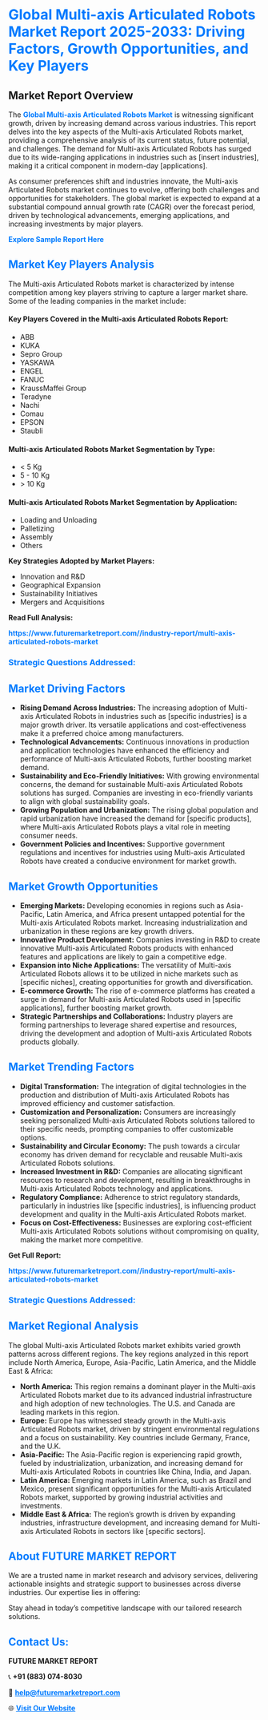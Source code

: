 <h1 style="color: #007BFF;">Global Multi-axis Articulated Robots Market Report 2025-2033: Driving Factors, Growth Opportunities, and Key Players</h1>

<section id="overview">
<h2>Market Report Overview</h2>
<p>The <a href="https://www.futuremarketreport.com//industry-report/multi-axis-articulated-robots-market" style="color: #007BFF; text-decoration: none;"><strong>Global Multi-axis Articulated Robots Market</strong></a> is witnessing significant growth, driven by increasing demand across various industries. This report delves into the key aspects of the Multi-axis Articulated Robots market, providing a comprehensive analysis of its current status, future potential, and challenges. The demand for Multi-axis Articulated Robots has surged due to its wide-ranging applications in industries such as [insert industries], making it a critical component in modern-day [applications].</p>
<p>As consumer preferences shift and industries innovate, the Multi-axis Articulated Robots market continues to evolve, offering both challenges and opportunities for stakeholders. The global market is expected to expand at a substantial compound annual growth rate (CAGR) over the forecast period, driven by technological advancements, emerging applications, and increasing investments by major players.</p>
</section>

<section id="overview">
<p><a href="https://www.futuremarketreport.com//request-sample/reportId=47161" style="color: #007BFF; text-decoration: none;"><strong>Explore Sample Report Here</strong></a></p>
</section>

<section id="key-players">
<h2 style="color: #007BFF;">Market Key Players Analysis</h2>
<p>The Multi-axis Articulated Robots market is characterized by intense competition among key players striving to capture a larger market share. Some of the leading companies in the market include:</p>
<h4>Key Players Covered in the Multi-axis Articulated Robots Report:</h4>
<ul><li>ABB</li><li>KUKA</li><li>Sepro Group</li><li>YASKAWA</li><li>ENGEL</li><li>FANUC</li><li>KraussMaffei Group</li><li>Teradyne</li><li>Nachi</li><li>Comau</li><li>EPSON</li><li>Staubli</li></ul>
<h4>Multi-axis Articulated Robots Market Segmentation by Type:</h4>
<ul><li>&lt; 5 Kg</li><li>5 - 10 Kg</li><li>&gt; 10 Kg</li></ul>

<h4>Multi-axis Articulated Robots Market Segmentation by Application:</h4>
<ul><li>Loading and Unloading</li><li>Palletizing</li><li>Assembly</li><li>Others</li></ul>
<p><strong>Key Strategies Adopted by Market Players:</strong></p>
<ul>
<li>Innovation and R&D</li>
<li>Geographical Expansion</li>
<li>Sustainability Initiatives</li>
<li>Mergers and Acquisitions</li>
</ul>
</section>

<section>
<p><strong>Read Full Analysis: </strong></p><a href="https://www.futuremarketreport.com//industry-report/multi-axis-articulated-robots-market" style="color: #007BFF; text-decoration: none;"><strong>https://www.futuremarketreport.com//industry-report/multi-axis-articulated-robots-market</strong></a>
<h3 style="color: #007BFF;">Strategic Questions Addressed:</h3>
</section>

<section id="driving-factors">
<h2 style="color: #007BFF;">Market Driving Factors</h2>
<ul>
<li><strong>Rising Demand Across Industries:</strong> The increasing adoption of Multi-axis Articulated Robots in industries such as [specific industries] is a major growth driver. Its versatile applications and cost-effectiveness make it a preferred choice among manufacturers.</li>
<li><strong>Technological Advancements:</strong> Continuous innovations in production and application technologies have enhanced the efficiency and performance of Multi-axis Articulated Robots, further boosting market demand.</li>
<li><strong>Sustainability and Eco-Friendly Initiatives:</strong> With growing environmental concerns, the demand for sustainable Multi-axis Articulated Robots solutions has surged. Companies are investing in eco-friendly variants to align with global sustainability goals.</li>
<li><strong>Growing Population and Urbanization:</strong> The rising global population and rapid urbanization have increased the demand for [specific products], where Multi-axis Articulated Robots plays a vital role in meeting consumer needs.</li>
<li><strong>Government Policies and Incentives:</strong> Supportive government regulations and incentives for industries using Multi-axis Articulated Robots have created a conducive environment for market growth.</li>
</ul>
</section>

<section id="growth-opportunities">
<h2 style="color: #007BFF;">Market Growth Opportunities</h2>
<ul>
<li><strong>Emerging Markets:</strong> Developing economies in regions such as Asia-Pacific, Latin America, and Africa present untapped potential for the Multi-axis Articulated Robots market. Increasing industrialization and urbanization in these regions are key growth drivers.</li>
<li><strong>Innovative Product Development:</strong> Companies investing in R&D to create innovative Multi-axis Articulated Robots products with enhanced features and applications are likely to gain a competitive edge.</li>
<li><strong>Expansion into Niche Applications:</strong> The versatility of Multi-axis Articulated Robots allows it to be utilized in niche markets such as [specific niches], creating opportunities for growth and diversification.</li>
<li><strong>E-commerce Growth:</strong> The rise of e-commerce platforms has created a surge in demand for Multi-axis Articulated Robots used in [specific applications], further boosting market growth.</li>
<li><strong>Strategic Partnerships and Collaborations:</strong> Industry players are forming partnerships to leverage shared expertise and resources, driving the development and adoption of Multi-axis Articulated Robots products globally.</li>
</ul>
</section>

<section id="trending-factors">
<h2 style="color: #007BFF;">Market Trending Factors</h2>
<ul>
<li><strong>Digital Transformation:</strong> The integration of digital technologies in the production and distribution of Multi-axis Articulated Robots has improved efficiency and customer satisfaction.</li>
<li><strong>Customization and Personalization:</strong> Consumers are increasingly seeking personalized Multi-axis Articulated Robots solutions tailored to their specific needs, prompting companies to offer customizable options.</li>
<li><strong>Sustainability and Circular Economy:</strong> The push towards a circular economy has driven demand for recyclable and reusable Multi-axis Articulated Robots solutions.</li>
<li><strong>Increased Investment in R&D:</strong> Companies are allocating significant resources to research and development, resulting in breakthroughs in Multi-axis Articulated Robots technology and applications.</li>
<li><strong>Regulatory Compliance:</strong> Adherence to strict regulatory standards, particularly in industries like [specific industries], is influencing product development and quality in the Multi-axis Articulated Robots market.</li>
<li><strong>Focus on Cost-Effectiveness:</strong> Businesses are exploring cost-efficient Multi-axis Articulated Robots solutions without compromising on quality, making the market more competitive.</li>
</ul>
</section>

<section>
<p><strong>Get Full Report: </strong></p><a href="https://www.futuremarketreport.com//industry-report/multi-axis-articulated-robots-market" style="color: #007BFF; text-decoration: none;"><strong>https://www.futuremarketreport.com//industry-report/multi-axis-articulated-robots-market</strong></a>
<h3 style="color: #007BFF;">Strategic Questions Addressed:</h3>
</section>


<section id="regional-analysis">
<h2 style="color: #007BFF;">Market Regional Analysis</h2>
<p>The global Multi-axis Articulated Robots market exhibits varied growth patterns across different regions. The key regions analyzed in this report include North America, Europe, Asia-Pacific, Latin America, and the Middle East & Africa:</p>
<ul>
<li><strong>North America:</strong> This region remains a dominant player in the Multi-axis Articulated Robots market due to its advanced industrial infrastructure and high adoption of new technologies. The U.S. and Canada are leading markets in this region.</li>
<li><strong>Europe:</strong> Europe has witnessed steady growth in the Multi-axis Articulated Robots market, driven by stringent environmental regulations and a focus on sustainability. Key countries include Germany, France, and the U.K.</li>
<li><strong>Asia-Pacific:</strong> The Asia-Pacific region is experiencing rapid growth, fueled by industrialization, urbanization, and increasing demand for Multi-axis Articulated Robots in countries like China, India, and Japan.</li>
<li><strong>Latin America:</strong> Emerging markets in Latin America, such as Brazil and Mexico, present significant opportunities for the Multi-axis Articulated Robots market, supported by growing industrial activities and investments.</li>
<li><strong>Middle East & Africa:</strong> The region’s growth is driven by expanding industries, infrastructure development, and increasing demand for Multi-axis Articulated Robots in sectors like [specific sectors].</li>
</ul>
</section>

<footer>
<h2 style="color: #007BFF;">About FUTURE MARKET REPORT</h2>
<p>We are a trusted name in market research and advisory services, delivering actionable insights and strategic support to businesses across diverse industries. Our expertise lies in offering:</p>

<p>Stay ahead in today’s competitive landscape with our tailored research solutions.</p>

<h2 style="color: #007BFF;">Contact Us:</h2>
<p><strong>FUTURE MARKET REPORT</strong></p>
<p>📞 <strong>+91 (883) 074-8030</strong></p>
<p>📧 <strong><a href="mailto:help@futuremarketreport.com" style="color: #007BFF;">help@futuremarketreport.com</a></strong></p>
<p>🌐 <strong><a href="https://www.futuremarketreport.com/" style="color: #007BFF;">Visit Our Website</a></strong></p>
</footer>